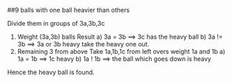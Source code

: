 ##9 balls with one ball heavier than others 

Divide them in groups of 3a,3b,3c
1) Weight (3a,3b) balls 
Result
 a) 3a = 3b ==> 3c has the heavy ball 
 b) 3a != 3b ==> 3a or 3b heavy take the heavy one out.
2) Remaining 3 from above 
Take 1a,1b,1c from left overs weight 1a and 1b 
 a) 1a = 1b ==> 1c heavy 
 b) 1a ! 1b ==> the ball which goes down is heavy 

Hence the heavy ball is found.



